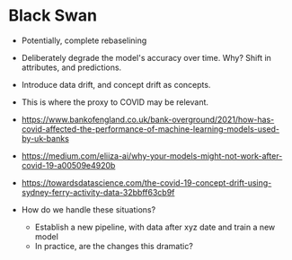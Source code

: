 # Black Swan

- Potentially, complete rebaselining
- Deliberately degrade the model's accuracy over time. Why? Shift in attributes, and predictions.
- Introduce data drift, and concept drift as concepts.
- This is where the proxy to COVID may be relevant.

- https://www.bankofengland.co.uk/bank-overground/2021/how-has-covid-affected-the-performance-of-machine-learning-models-used-by-uk-banks
- https://medium.com/eliiza-ai/why-your-models-might-not-work-after-covid-19-a00509e4920b
- https://towardsdatascience.com/the-covid-19-concept-drift-using-sydney-ferry-activity-data-32bbff63cb9f

- How do we handle these situations?
	- Establish a new pipeline, with data after xyz date and train a new model
	- In practice, are the changes this dramatic?

